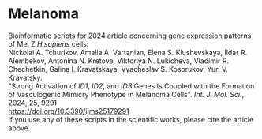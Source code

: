 # Melanoma
Bioinformatic scripts for 2024 article concerning gene expression patterns of Mel Z <I>H.sapiens</I> cells: 
<br>Nickolai A. Tchurikov, Amalia A. Vartanian, Elena S. Klushevskaya, Ildar R. Alembekov, Antonina N. Kretova, Viktoriya N. Lukicheva, Vladimir R. Chechetkin, Galina I. Kravatskaya, Vyacheslav S. Kosorukov, Yuri V. Kravatsky.
<br>"Strong Activation of <I>ID1</I>, <I>ID2</I>, and <I>ID3</I> Genes Is Coupled with the Formation of Vasculogenic Mimicry Phenotype in Melanoma Cells". <I>Int. J. Mol. Sci.</I>, 2024, 25, 9291
<br>https://doi.org/10.3390/ijms25179291
<br>If you use any of these scripts in the scientific works, please cite the article above.
